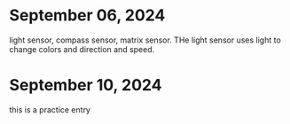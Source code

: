 # September 06, 2024
light sensor, compass sensor, matrix sensor. THe light sensor uses light to change colors and direction and speed.
# September 10, 2024 
this is a practice entry
